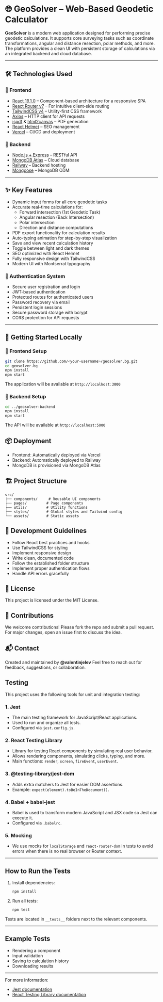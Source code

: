 # 🌐 GeoSolver – Web-Based Geodetic Calculator

**GeoSolver** is a modern web application designed for performing precise geodetic calculations. It supports core surveying tasks such as coordinate transformations, angular and distance resection, polar methods, and more. The platform provides a clean UI with persistent storage of calculations via an integrated backend and cloud database.

---

## 🛠️ Technologies Used

### 🔷 Frontend
- [React 19.1.0](https://reactjs.org/) – Component-based architecture for a responsive SPA
- [React Router v7](https://reactrouter.com/) – For intuitive client-side routing
- [TailwindCSS v4](https://tailwindcss.com/) – Utility-first CSS framework
- [Axios](https://axios-http.com/) – HTTP client for API requests
- [jspdf](https://www.npmjs.com/package/jspdf) & [html2canvas](https://html2canvas.hertzen.com/) – PDF generation
- [React Helmet](https://github.com/nfl/react-helmet) – SEO management
- [Vercel](https://vercel.com/) – CI/CD and deployment

### 🔶 Backend
- [Node.js + Express](https://expressjs.com/) – RESTful API
- [MongoDB Atlas](https://www.mongodb.com/cloud/atlas) – Cloud database
- [Railway](https://railway.app/) – Backend hosting
- [Mongoose](https://mongoosejs.com/) – MongoDB ODM

---

## ✨ Key Features

- Dynamic input forms for all core geodetic tasks
- Accurate real-time calculations for:
  - Forward intersection (1st Geodetic Task)
  - Angular resection (Back Intersection)
  - Polar intersection
  - Direction and distance computations
- PDF export functionality for calculation results
- Auto-typing animation for step-by-step visualization
- Save and view recent calculation history
- Toggle between light and dark themes
- SEO optimized with React Helmet
- Fully responsive design with TailwindCSS
- Modern UI with Montserrat typography

### 🔐 Authentication System
- Secure user registration and login
- JWT-based authentication
- Protected routes for authenticated users
- Password recovery via email
- Persistent login sessions
- Secure password storage with bcrypt
- CORS protection for API requests

---

## 🚀 Getting Started Locally

### 🔧 Frontend Setup

```bash
git clone https://github.com/<your-username>/geosolver.bg.git
cd geosolver.bg
npm install
npm start
```

The application will be available at `http://localhost:3000`

### 🔧 Backend Setup

```bash
cd ../geosolver-backend
npm install
npm start
```

The API will be available at `http://localhost:5000`

## 📦 Deployment

- Frontend: Automatically deployed via Vercel
- Backend: Automatically deployed to Railway
- MongoDB is provisioned via MongoDB Atlas

## 🏗️ Project Structure

```
src/
├── components/     # Reusable UI components
├── pages/         # Page components
├── utils/         # Utility functions
├── styles/        # Global styles and Tailwind config
└── assets/        # Static assets
```

## 🧪 Development Guidelines

- Follow React best practices and hooks
- Use TailwindCSS for styling
- Implement responsive design
- Write clean, documented code
- Follow the established folder structure
- Implement proper authentication flows
- Handle API errors gracefully

## 📜 License

This project is licensed under the MIT License.

## 🤝 Contributions

We welcome contributions! Please fork the repo and submit a pull request. For major changes, open an issue first to discuss the idea.

## 📬 Contact
Created and maintained by **@valentinjelev**
Feel free to reach out for feedback, suggestions, or collaboration.

## Testing

This project uses the following tools for unit and integration testing:

### 1. Jest
- The main testing framework for JavaScript/React applications.
- Used to run and organize all tests.
- Configured via `jest.config.js`.

### 2. React Testing Library
- Library for testing React components by simulating real user behavior.
- Allows rendering components, simulating clicks, typing, and more.
- Main functions: `render`, `screen`, `fireEvent`, `userEvent`.

### 3. @testing-library/jest-dom
- Adds extra matchers to Jest for easier DOM assertions.
- Example: `expect(element).toBeInTheDocument()`.

### 4. Babel + babel-jest
- Babel is used to transform modern JavaScript and JSX code so Jest can execute it.
- Configured via `.babelrc`.

### 5. Mocking
- We use mocks for `localStorage` and `react-router-dom` in tests to avoid errors when there is no real browser or Router context.

---

## How to Run the Tests

1. Install dependencies:
   ```sh
   npm install
   ```
2. Run all tests:
   ```sh
   npm test
   ```

Tests are located in `__tests__` folders next to the relevant components.

---

## Example Tests
- Rendering a component
- Input validation
- Saving to calculation history
- Downloading results

---

For more information:
- [Jest documentation](https://jestjs.io/)
- [React Testing Library documentation](https://testing-library.com/docs/react-testing-library/intro/)